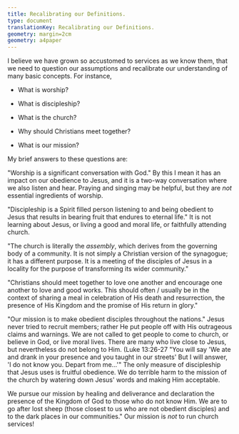 ```yaml
---
title: Recalibrating our Definitions.
type: document
translationKey: Recalibrating our Definitions.
geometry: margin=2cm
geometry: a4paper
---
```


I believe we have grown so accustomed to services as we know them, that
we need to question our assumptions and recalibrate our understanding of
many basic concepts. For instance,

-   What is worship?

-   What is discipleship?

-   What is the church?

-   Why should Christians meet together?

-   What is our mission?

My brief answers to these questions are:

\"Worship is a significant conversation with God.\" By this I mean it
has an impact on our obedience to Jesus, and it is a two-way
conversation where we also listen and hear. Praying and singing may be
helpful, but they are *not* essential ingredients of worship.

\"Discipleship is a Spirit filled person listening to and being obedient
to Jesus that results in bearing fruit that endures to eternal life.\"
It is not learning about Jesus, or living a good and moral life, or
faithfully attending church.

\"The church is literally the *assembly*, which derives from the
governing body of a community. It is not simply a Christian version of
the synagogue; it has a different purpose. It is a meeting of the
disciples of Jesus in a locality for the purpose of transforming its
wider community.\"

\"Christians should meet together to love one another and encourage one
another to love and good works. This should often / usually be in the
context of sharing a meal in celebration of His death and resurrection,
the presence of His Kingdom and the promise of His return in glory.\"

\"Our mission is to make obedient disciples throughout the nations.\"
Jesus never tried to recruit members; rather He put people off with His
outrageous claims and warnings. We are not called to get people to come
to church, or believe in God, or live moral lives. There are many who
live close to Jesus, but nevertheless do not belong to Him. (Luke
13:26-27 \"You will say \'We ate and drank in your presence and you
taught in our streets\' But I will answer, \'I do not know you. Depart
from me\...\'\" The only measure of discipleship that Jesus uses is
fruitful obedience. We do terrible harm to the mission of the church by
watering down Jesus\' words and making Him acceptable.

We pursue our mission by healing and deliverance and declaration the
presence of the Kingdom of God to those who do not know Him. We are to
go after lost sheep (those closest to us who are not obedient disciples)
and to the dark places in our communities.\" Our mission is *not* to run
church services!
